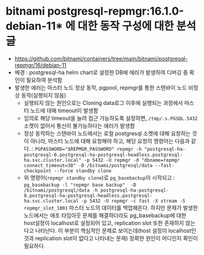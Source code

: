 # bitnami postgresql-repmgr:16.1.0-debian-11* 에 대한 동작 구성에 대한 분석글
- https://github.com/bitnami/containers/tree/main/bitnami/postgresql-repmgr/16/debian-11
- 배경 : postgresql-ha helm chart로 설정한 DB에 에러가 발생하여 디버깅 중 확인이 필요하여 분석함
- 발생한 에러는 마스터 노드 정상 동작, pgpool, repmgr를 통한 스탠바이 노드 비정상 동작(실행되지 않음)
    - 실행되지 않는 원인으로는 Cloning data로그 이후에 실행되는 과정에서 마스터 노드에 대해 timeout이 발생함
    - 임의로 해당 timeout을 늘려 접근 가능하도록 설정하면, `/tmp/.s.PGSQL.5432` 소켓이 없어서 통신이 불가능하다는 에러가 발생함
    - 정상 동작하는 스탠바이 노드에서는 로컬 postgresql 소켓에 대해 요청하는 것이 아니라, 마스터 노드에 대해 요청해야 하고, 해당 요청의 명령어는 다음과 같다. : `PGPASSWORD="$REPMGR_PASSWORD" repmgr -h "postgresql-ha-postgresql-0.postgresql-ha-postgresql-headless.postgresql-ha.svc.cluster.local" -p 5432 -U repmgr -d "dbname=repmgr connect_timeout=30" -D /bitnami/postgresql/data --fast-checkpoint --force standby clone`
    - 위 명령어(`repmgr standby clone`)로 `pg_basebackup`이 시작되고 : `pg_basebackup -l "repmgr base backup"  -D /bitnami/postgresql/data -h postgresql-ha-postgresql-0.postgresql-ha-postgresql-headless.postgresql-ha.svc.cluster.local -p 5432 -U repmgr -c fast -X stream -S repmgr_slot_1001` 마스터 노드의 데이터를 백업해온다. 하지만 문제가 발생한 노드에서는 애초 타임아웃 문제를 해결하더라도 pg_basebackup에 대한 host설정이 localhost로 설정되어 있고, replication slot 또한 존재하지 않는다고 나타난다. 이 부분이 핵심적인 문제로 보이는데(host 설정이 localhost인 것과 replication slot이 없다고 나타내는 문제) 정확한 원인이 어디인지 확인이 필요하다.